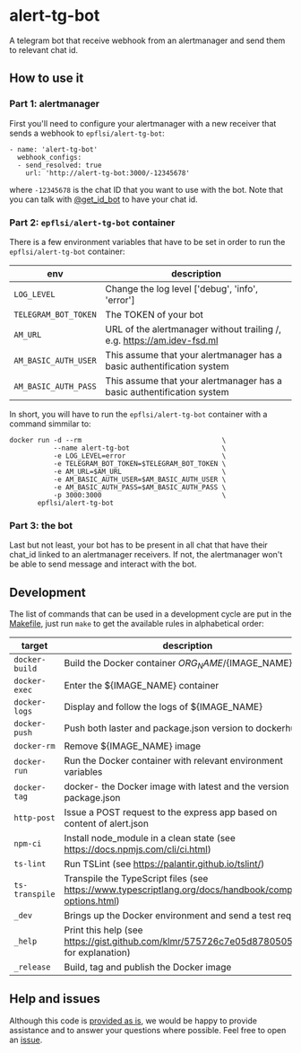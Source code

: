 # alert-tg-bot

A telegram bot that receive webhook from an alertmanager and send them to
relevant chat id.


## How to use it

### Part 1: alertmanager

First you'll need to configure your alertmanager with a new receiver that sends
a webhook to `epflsi/alert-tg-bot`:
```
- name: 'alert-tg-bot'
  webhook_configs:
  - send_resolved: true
    url: 'http://alert-tg-bot:3000/-12345678'
```
where `-12345678` is the chat ID that you want to use with the bot. 
Note that you can talk with [@get_id_bot](https://t.me/get_id_bot) to have your chat id.

### Part 2: `epflsi/alert-tg-bot` container

There is a few environment variables that have to be set in order to run the 
`epflsi/alert-tg-bot` container:

| env                  | description                                                               |
| -------------------- | ------------------------------------------------------------------------- |
| `LOG_LEVEL`          | Change the log level ['debug', 'info', 'error']                           |
| `TELEGRAM_BOT_TOKEN` | The TOKEN of your bot                                                     |
| `AM_URL`             | URL of the alertmanager without trailing /, e.g. <https://am.idev-fsd.ml> |
| `AM_BASIC_AUTH_USER` | This assume that your alertmanager has a basic authentification system    |
| `AM_BASIC_AUTH_PASS` | This assume that your alertmanager has a basic authentification system    |


In short, you will have to run the `epflsi/alert-tg-bot` container with a
command simmilar to:
```
docker run -d --rm                                   \
           --name alert-tg-bot                       \
           -e LOG_LEVEL=error                        \
           -e TELEGRAM_BOT_TOKEN=$TELEGRAM_BOT_TOKEN \
           -e AM_URL=$AM_URL                         \
           -e AM_BASIC_AUTH_USER=$AM_BASIC_AUTH_USER \
           -e AM_BASIC_AUTH_PASS=$AM_BASIC_AUTH_PASS \
           -p 3000:3000                              \
       epflsi/alert-tg-bot
```

### Part 3: the bot

Last but not least, your bot has to be present in all chat that have their
chat_id linked to an alertmanager receivers. If not, the alertmanager won't be
able to send message and interact with the bot.


## Development

The list of commands that can be used in a development cycle are put in the
[Makefile](./Makefile), just run `make` to get the available rules in
alphabetical order:

| target         | description                                                                                               |
| -------------- | --------------------------------------------------------------------------------------------------------- |
| `docker-build` | Build the Docker container ${ORG_NAME}/${IMAGE_NAME}                                                      |
| `docker-exec`  | Enter the ${IMAGE_NAME} container                                                                         |
| `docker-logs`  | Display and follow the logs of ${IMAGE_NAME}                                                              |
| `docker-push`  | Push both laster and package.json version to dockerhub                                                    |
| `docker-rm`    | Remove ${IMAGE_NAME} image                                                                                |
| `docker-run`   | Run the Docker container with relevant environment variables                                              |
| `docker-tag`   | docker- the Docker image with latest and the version in package.json                                      |
| `http-post`    | Issue a POST request to the express app based on content of alert.json                                    |
| `npm-ci`       | Install node_module in a clean state (see <https://docs.npmjs.com/cli/ci.html>)                           |
| `ts-lint`      | Run TSLint (see https://palantir.github.io/tslint/)                                                       |
| `ts-transpile` | Transpile the TypeScript files (see <https://www.typescriptlang.org/docs/handbook/compiler-options.html>) |
| `_dev`         | Brings up the Docker environment and send a test request                                                  |
| `_help`        | Print this help (see <https://gist.github.com/klmr/575726c7e05d8780505a> for explanation)                 |
| `_release`     | Build, tag and publish the Docker image                                                                   |


## Help and issues

Although this code is [provided as is](./LICENSE), we would be happy to provide
assistance and to answer your questions where possible. Feel free to open an
[issue](https://github.com/epfl-si/alert-tg-bot/issues/new/choose).

